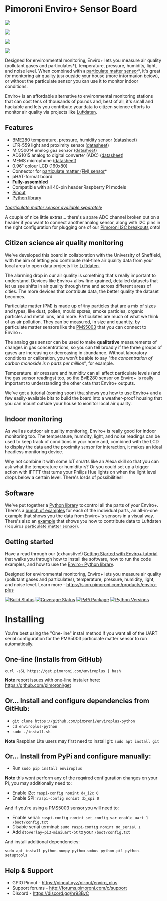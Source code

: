 # Pimoroni Enviro+ Sensor Board 
<p class="body-copy mk-paragraph" ><img src="https://cdn.shopify.com/s/files/1/0174/1800/products/enviro-plus-shop-1_1024x1024.progressive.jpg?v=1565439541"
   class="attempt-right print-hide" style="max-width:800px" /> 



<p class="body-copy mk-paragraph" ><img src="https://cdn.shopify.com/s/files/1/0174/1800/products/Enviro-Plus-pHAT-on-white-2_256x256.progressive.jpg?v=1565439541"
   class="attempt-right print-hide" style="max-width:430px" /> 
<p class="body-copy mk-paragraph" ><img src="https://cdn.shopify.com/s/files/1/0174/1800/products/Enviro-Plus-pHAT-on-white-3_256x256.progressive.jpg?v=1565439541"
   class="attempt-right print-hide" style="max-width:430px" />
<p class="body-copy mk-paragraph" ><img src="https://cdn.shopify.com/s/files/1/0174/1800/products/Enviro_Plus_pHAT_2_of_4_256x256.progressive.JPG?v=1565439541"
   class="attempt-right print-hide" style="max-width:430px" />


</div>


    
<p>Designed for environmental monitoring, Enviro+ lets you measure air quality (pollutant gases and particulates*), temperature, pressure, humidity, light, and noise level. When combined with a <a href="/products/pms5003-particulate-matter-sensor-with-cable" target="_blank" rel="noopener noreferrer">particulate matter sensor</a>*, it's great for monitoring air quality just outside your house (more information below), or without the particulate sensor you can use it to monitor indoor conditions.</p>
<p>Enviro+ is an affordable alternative to environmental monitoring stations that can cost tens of thousands of pounds and, best of all, it's small and hackable and lets you contribute your data to citizen science efforts to monitor air quality via projects like <a href="https://united-kingdom.maps.luftdaten.info" target="_blank" rel="noopener noreferrer">Luftdaten</a>.</p>
<h2>Features</h2>
<ul>
<li>BME280 temperature, pressure, humidity sensor (<a href="https://ae-bst.resource.bosch.com/media/_tech/media/datasheets/BST-BME280-DS002.pdf" target="_blank" rel="noopener noreferrer">datasheet</a>)</li>
<li>LTR-559 light and proximity sensor (<a href="http://optoelectronics.liteon.com/upload/download/ds86-2013-0003/ltr-559als-01_ds_v1.pdf" target="_blank" rel="noopener noreferrer">datasheet</a>)</li>
<li>MICS6814 analog gas sensor (<a href="https://www.sgxsensortech.com/content/uploads/2015/02/1143_Datasheet-MiCS-6814-rev-8.pdf" target="_blank" rel="noopener noreferrer">datasheet</a>)</li>
<li>ADS1015 analog to digital converter (ADC) (<a href="http://www.ti.com/lit/ds/symlink/ads1015.pdf" target="_blank" rel="noopener noreferrer">datasheet</a>)</li>
<li>MEMS microphone (<a href="https://media.digikey.com/pdf/Data%20Sheets/Knowles%20Acoustics%20PDFs/SPH0645LM4H-B.pdf" target="_blank" rel="noopener noreferrer">datasheet</a>)</li>
<li>0.96" colour LCD (160x80)</li>
<li>Connector for <a href="/products/pms5003-particulate-matter-sensor-with-cable" target="_blank" rel="noopener noreferrer">particulate matter (PM) sensor</a>*</li>
<li>pHAT-format board</li>
<li><strong>Fully-assembled</strong></li>
<li>Compatible with all 40-pin header Raspberry Pi models</li>
<li><a href="https://pinout.xyz/pinout/enviro_plus">Pinout</a></li>
<li><a href="https://github.com/pimoroni/enviroplus-python" target="_blank" rel="noopener noreferrer">Python library</a></li>
</ul>
<p><a href="/products/pms5003-particulate-matter-sensor-with-cable" target="_blank" rel="noopener noreferrer"><em>*particulate matter sensor available separately</em></a></p>
<p>A couple of nice little extras... there's a spare ADC channel broken out on a header if you want to connect another analog sensor, along with I2C pins in the right configuration for plugging one of our <a href="/collections/pimoroni-breakouts">Pimoroni I2C breakouts</a> onto!</p>
<h2>Citizen science air quality monitoring</h2>
<p>We've developed this board in collaboration with the University of Sheffield, with the aim of letting you contribute real-time air quality data from your local area to open data projects like <a href="https://united-kingdom.maps.luftdaten.info" target="_blank" rel="noopener noreferrer">Luftdaten</a>.</p>
<p>The alarming drop in our air quality is something that's really important to understand. Devices like Enviro+ allow fine-grained, detailed datasets that let us see shifts in air quality through time and across different areas of cities. The more devices that contribute data, the better quality the dataset becomes.</p>
<p>Particulate matter (PM) is made up of tiny particles that are a mix of sizes and types, like dust, pollen, mould spores, smoke particles, organic particles and metal ions, and more. Particulates are much of what we think of as air pollution. They can be measured, in size and quantity, by particulate matter sensors like the <a href="/products/pms5003-particulate-matter-sensor-with-cable" target="_blank" rel="noopener noreferrer">PMS5003</a> that you can connect to Enviro+.</p>
<p>The analog gas sensor can be used to make <strong>qualitative</strong> measurements of changes in gas concentrations, so you can tell broadly if the three groups of gases are increasing or decreasing in abundance. Without laboratory conditions or calibration, you won't be able to say <em>"the concentration of carbon monoxide is n parts per million"</em>, for example.</p>
<p>Temperature, air pressure and humidity can all affect particulate levels (and the gas sensor readings) too, so the BME280 sensor on Enviro+ is really important to understanding the other data that Enviro+ outputs.</p>
<p>We've got a tutorial (coming soon) that shows you how to use Enviro+ and a few easily-available bits to build the board into a weather-proof housing that you can mount outside your house to monitor local air quality.</p>
<h2>Indoor monitoring</h2>
<p>As well as outdoor air quality monitoring, Enviro+ is really good for indoor monitoring too. The temperature, humidity, light, and noise readings can be used to keep track of conditions in your home and, combined with the LCD to display the data and the proximity sensor for interaction, it makes an ideal headless monitoring device.</p>
<p>Why not combine it with some IoT smarts like an Alexa skill so that you can ask what the temperature or humidity is? Or you could set up a trigger action with IFTTT that turns your Philips Hue lights on when the light level drops below a certain level. There's loads of possibilities!</p>
<h2>Software</h2>
<p>We've put together a <a href="https://github.com/pimoroni/enviroplus-python" target="_blank" rel="noopener noreferrer">Python library</a> to control all the parts of your Enviro+. There's a <a href="https://github.com/pimoroni/enviroplus-python/tree/master/examples" target="_blank" rel="noopener noreferrer">bunch of examples</a> for each of the individual parts, an all-in-one example that shows you the data from Enviro+'s sensors in a visual way. There's also an <a href="https://github.com/pimoroni/enviroplus-python/tree/master/examples" target="_blank" rel="noopener noreferrer">example</a> that shows you how to contribute data to Luftdaten (requires <a href="/products/pms5003-particulate-matter-sensor-with-cable" target="_blank" rel="noopener noreferrer">particulate matter sensor</a>).</p>
<h2>Getting started</h2>
<p>Have a read through our (exhaustive!) <a href="https://learn.pimoroni.com/tutorial/sandyj/getting-started-with-enviro-plus" target="_blank" rel="noopener noreferrer">Getting Started with Enviro+ tutorial</a> that walks you through how to install the software, how to run the code examples, and how to use the <a href="https://github.com/pimoroni/enviroplus-python/" target="_blank" rel="noopener noreferrer">Enviro+ Python library</a>.</p>
    </article>

















Designed for environmental monitoring, Enviro+ lets you measure air quality (pollutant gases and particulates), temperature, pressure, humidity, light, and noise level. Learn more - https://shop.pimoroni.com/products/enviro-plus

[![Build Status](https://travis-ci.com/pimoroni/enviroplus-python.svg?branch=master)](https://travis-ci.com/pimoroni/enviroplus-python)
[![Coverage Status](https://coveralls.io/repos/github/pimoroni/enviroplus-python/badge.svg?branch=master)](https://coveralls.io/github/pimoroni/enviroplus-python?branch=master)
[![PyPi Package](https://img.shields.io/pypi/v/enviroplus.svg)](https://pypi.python.org/pypi/enviroplus)
[![Python Versions](https://img.shields.io/pypi/pyversions/enviroplus.svg)](https://pypi.python.org/pypi/enviroplus)

# Installing

You're best using the "One-line" install method if you want all of the UART serial configuration for the PMS5003 particulate matter sensor to run automatically.

## One-line (Installs from GitHub)

```
curl -sSL https://get.pimoroni.com/enviroplus | bash
```

**Note** report issues with one-line installer here: https://github.com/pimoroni/get

## Or... Install and configure dependencies from GitHub:

* `git clone https://github.com/pimoroni/enviroplus-python`
* `cd enviroplus-python`
* `sudo ./install.sh`

**Note** Raspbian Lite users may first need to install git: `sudo apt install git`

## Or... Install from PyPi and configure manually:

* Run `sudo pip install enviroplus`

**Note** this wont perform any of the required configuration changes on your Pi, you may additionally need to:

* Enable i2c: `raspi-config nonint do_i2c 0`
* Enable SPI: `raspi-config nonint do_spi 0`

And if you're using a PMS5003 sensor you will need to:

* Enable serial: `raspi-config nonint set_config_var enable_uart 1 /boot/config.txt`
* Disable serial terminal: `sudo raspi-config nonint do_serial 1`
* Add `dtoverlay=pi3-miniuart-bt` to your `/boot/config.txt`

And install additional dependencies:

```
sudo apt install python-numpy python-smbus python-pil python-setuptools
```

## Help & Support

* GPIO Pinout - https://pinout.xyz/pinout/enviro_plus
* Support forums - http://forums.pimoroni.com/c/support
* Discord - https://discord.gg/hr93ByC

